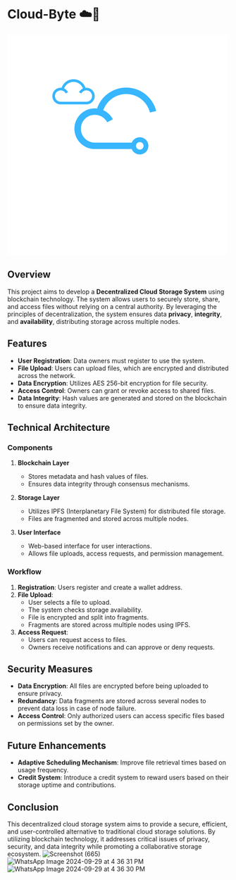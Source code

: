 # Cloud-Byte ☁️🤖

![logo](cloudn.png)

## Overview

This project aims to develop a **Decentralized Cloud Storage System** using blockchain technology. The system allows users to securely store, share, and access files without relying on a central authority. By leveraging the principles of decentralization, the system ensures data **privacy**, **integrity**, and **availability**, distributing storage across multiple nodes.

## Features

- **User Registration**: Data owners must register to use the system.
- **File Upload**: Users can upload files, which are encrypted and distributed across the network.
- **Data Encryption**: Utilizes AES 256-bit encryption for file security.
- **Access Control**: Owners can grant or revoke access to shared files.
- **Data Integrity**: Hash values are generated and stored on the blockchain to ensure data integrity.

## Technical Architecture

### Components

1. **Blockchain Layer**
   - Stores metadata and hash values of files.
   - Ensures data integrity through consensus mechanisms.

2. **Storage Layer**
   - Utilizes IPFS (Interplanetary File System) for distributed file storage.
   - Files are fragmented and stored across multiple nodes.

3. **User Interface**
   - Web-based interface for user interactions.
   - Allows file uploads, access requests, and permission management.

### Workflow

1. **Registration**: Users register and create a wallet address.
2. **File Upload**:
   - User selects a file to upload.
   - The system checks storage availability.
   - File is encrypted and split into fragments.
   - Fragments are stored across multiple nodes using IPFS.
3. **Access Request**:
   - Users can request access to files.
   - Owners receive notifications and can approve or deny requests.

## Security Measures

- **Data Encryption**: All files are encrypted before being uploaded to ensure privacy.
- **Redundancy**: Data fragments are stored across several nodes to prevent data loss in case of node failure.
- **Access Control**: Only authorized users can access specific files based on permissions set by the owner.

## Future Enhancements

- **Adaptive Scheduling Mechanism**: Improve file retrieval times based on usage frequency.
- **Credit System**: Introduce a credit system to reward users based on their storage uptime and contributions.

## Conclusion

This decentralized cloud storage system aims to provide a secure, efficient, and user-controlled alternative to traditional cloud storage solutions. By utilizing blockchain technology, it addresses critical issues of privacy, security, and data integrity while promoting a collaborative storage ecosystem.
![Screenshot (665)](https://github.com/user-attachments/assets/b766b83e-81d4-45ab-812c-ebaec1c8cfaa)
![WhatsApp Image 2024-09-29 at 4 36 31 PM](https://github.com/user-attachments/assets/b9819717-f96c-4f83-85f0-e46791e7ba0a)
![WhatsApp Image 2024-09-29 at 4 36 30 PM](https://github.com/user-attachments/assets/65f41660-54f0-4d31-b9d8-8b44c7616619)


